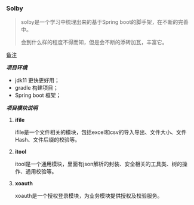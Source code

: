 ### Solby

> solby是一个学习中梳理出来的基于Spring boot的脚手架，在不断的完善中。
>
> 会到什么样的程度不得而知，但是会不断的添砖加瓦，丰富它。

<u>备注</u>

 ***项目环境*** 

- jdk11 更快更好用；
- gradle 构建项目；
- Spring boot 框架；

***项目模块说明***

1. **ifile**

   ifile是一个文件相关的模块，包括excel和csv的导入导出、文件大小、文件Hash、文件后缀的校验等。

1. **itool**

   itool是一个通用模块，里面有json解析的封装、安全相关的工具类、树的操作、通用校验等。

2. **xoauth**

   xoauth是一个授权登录模块，为业务模块提供授权及校验服务。

